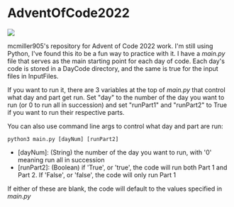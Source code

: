 # AdventOfCode2022
![](https://img.shields.io/badge/stars%20⭐-20-yellow)

mcmiller905's repository for Advent of Code 2022 work. I'm still using Python, I've found this ito be a fun way to practice with it. I have a *main.py* file that serves as the main starting point for each day of code. Each day's code is stored in a DayCode directory, and the same is true for the input files in InputFiles.

If you want to run it, there are 3 variables at the top of *main.py* that control what day and part get run. Set "day" to the number of the day you want to run (or 0 to run all in succession) and set "runPart1" and "runPart2" to True if you want to run their respective parts.

You can also use command line args to control what day and part are run:

    python3 main.py [dayNum] [runPart2]
 - [dayNum]: (String) the number of the day you want to run, with '0' meaning run all in succession
 - [runPart2]: (Boolean) if 'True', or 'true', the code will run both Part 1 and Part 2. If 'False', or 'false', the code will only run Part 1
 
 If either of these are blank, the code will default to the values specified in *main.py*